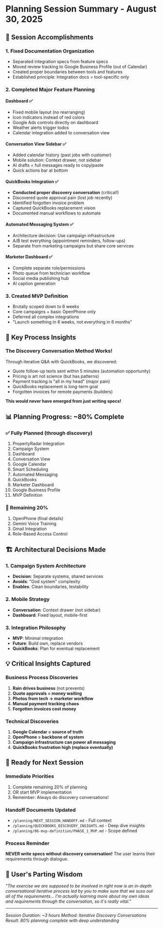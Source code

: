 # Planning Session Summary - August 30, 2025

## 🎯 Session Accomplishments

### 1. Fixed Documentation Organization
- Separated integration specs from feature specs
- Moved review tracking to Google Business Profile (out of Calendar)
- Created proper boundaries between tools and features
- Established principle: Integration docs = tool-specific only

### 2. Completed Major Feature Planning

#### Dashboard ✅
- Fixed mobile layout (no rearranging)
- Icon indicators instead of red colors
- Google Ads controls directly on dashboard
- Weather alerts trigger todos
- Calendar integration added to conversation view

#### Conversation View Sidebar ✅
- Added calendar history (past jobs with customer)
- Mobile solution: Context drawer, not sidebar
- AI drafts = full messages ready to copy/paste
- Quick actions bar at bottom

#### QuickBooks Integration ✅
- **Conducted proper discovery conversation** (critical!)
- Discovered quote approval pain (lost job recently)
- Identified forgotten invoice problem
- Captured QuickBooks replacement vision
- Documented manual workflows to automate

#### Automated Messaging System ✅
- Architecture decision: Use campaign infrastructure
- A/B test everything (appointment reminders, follow-ups)
- Separate from marketing campaigns but share core services

#### Marketer Dashboard ✅
- Complete separate role/permissions
- Photo queue from technician workflow
- Social media publishing hub
- AI caption generation

### 3. Created MVP Definition
- Brutally scoped down to 6 weeks
- Core campaigns + basic OpenPhone only
- Deferred all complex integrations
- "Launch something in 6 weeks, not everything in 6 months"

## 🔑 Key Process Insights

### The Discovery Conversation Method Works!
Through iterative Q&A with QuickBooks, we discovered:
- Quote follow-up texts sent within 5 minutes (automation opportunity)
- Pricing is art not science (but has patterns)
- Payment tracking is "all in my head" (major pain)
- QuickBooks replacement is long-term goal
- Forgotten invoices for remote payments (builders)

**This would never have emerged from just writing specs!**

## 📊 Planning Progress: ~80% Complete

### ✅ Fully Planned (through discovery)
1. PropertyRadar Integration
2. Campaign System
3. Dashboard
4. Conversation View
5. Google Calendar
6. Smart Scheduling
7. Automated Messaging
8. QuickBooks
9. Marketer Dashboard
10. Google Business Profile
11. MVP Definition

### 🔴 Remaining 20%
1. OpenPhone (final details)
2. Gemini Voice Training
3. Gmail Integration
4. Role-Based Access Control

## 🏗️ Architectural Decisions Made

### 1. Campaign System Architecture
- **Decision**: Separate systems, shared services
- **Avoids**: "God system" complexity
- **Enables**: Clean boundaries, testability

### 2. Mobile Strategy
- **Conversation**: Context drawer (not sidebar)
- **Dashboard**: Fixed layout, mobile-first

### 3. Integration Philosophy
- **MVP**: Minimal integration
- **Future**: Build own, replace vendors
- **QuickBooks**: Plan for eventual replacement

## 💡 Critical Insights Captured

### Business Process Discoveries
1. **Rain drives business** (not prevents)
2. **Quote approvals = money waiting**
3. **Photos from tech → marketer workflow**
4. **Manual payment tracking chaos**
5. **Forgotten invoices cost money**

### Technical Discoveries
1. **Google Calendar = source of truth**
2. **OpenPhone = backbone of system**
3. **Campaign infrastructure can power all messaging**
4. **QuickBooks frustration high (replace eventually)**

## 🚀 Ready for Next Session

### Immediate Priorities
1. Complete remaining 20% of planning
2. OR start MVP implementation
3. Remember: Always do discovery conversations!

### Handoff Documents Updated
- `/planning/NEXT_SESSION_HANDOFF.md` - Full context
- `/planning/QUICKBOOKS_DISCOVERY_INSIGHTS.md` - Deep dive insights
- `/planning/06-mvp-definition/PHASE_1_MVP.md` - Scope defined

### Process Reminder
**NEVER write specs without discovery conversation!**
The user learns their requirements through dialogue.

## 📝 User's Parting Wisdom
*"The exercise we are supposed to be involved in right now is an in-depth conversational iterative process led by you to make sure that we suss out all of the requirements... I'm actually learning more about my own ideas and requirements through the conversation, so it's really vital."*

---

*Session Duration: ~3 hours*
*Method: Iterative Discovery Conversations*
*Result: 80% planning complete with deep understanding*